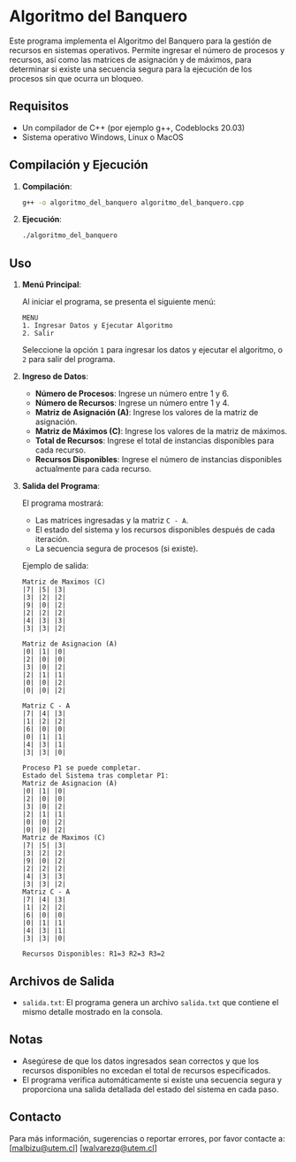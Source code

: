 # Algoritmo del Banquero

Este programa implementa el Algoritmo del Banquero para la gestión de recursos en sistemas operativos. Permite ingresar el número de procesos y recursos, así como las matrices de asignación y de máximos, para determinar si existe una secuencia segura para la ejecución de los procesos sin que ocurra un bloqueo.

## Requisitos

- Un compilador de C++ (por ejemplo g++, Codeblocks 20.03)
- Sistema operativo Windows, Linux o MacOS

## Compilación y Ejecución

1. **Compilación**:

    ```sh
    g++ -o algoritmo_del_banquero algoritmo_del_banquero.cpp
    ```

2. **Ejecución**:

    ```sh
    ./algoritmo_del_banquero
    ```

## Uso

1. **Menú Principal**:

    Al iniciar el programa, se presenta el siguiente menú:
    ```
    MENU
    1. Ingresar Datos y Ejecutar Algoritmo
    2. Salir
    ```

    Seleccione la opción `1` para ingresar los datos y ejecutar el algoritmo, o `2` para salir del programa.

2. **Ingreso de Datos**:

    - **Número de Procesos**: Ingrese un número entre 1 y 6.
    - **Número de Recursos**: Ingrese un número entre 1 y 4.
    - **Matriz de Asignación (A)**: Ingrese los valores de la matriz de asignación.
    - **Matriz de Máximos (C)**: Ingrese los valores de la matriz de máximos.
    - **Total de Recursos**: Ingrese el total de instancias disponibles para cada recurso.
    - **Recursos Disponibles**: Ingrese el número de instancias disponibles actualmente para cada recurso.

3. **Salida del Programa**:

    El programa mostrará:
    - Las matrices ingresadas y la matriz `C - A`.
    - El estado del sistema y los recursos disponibles después de cada iteración.
    - La secuencia segura de procesos (si existe).

    Ejemplo de salida:
    ```
    Matriz de Maximos (C)
    |7| |5| |3| 
    |3| |2| |2| 
    |9| |0| |2| 
    |2| |2| |2| 
    |4| |3| |3| 
    |3| |3| |2| 

    Matriz de Asignacion (A)
    |0| |1| |0| 
    |2| |0| |0| 
    |3| |0| |2| 
    |2| |1| |1| 
    |0| |0| |2| 
    |0| |0| |2| 

    Matriz C - A
    |7| |4| |3| 
    |1| |2| |2| 
    |6| |0| |0| 
    |0| |1| |1| 
    |4| |3| |1| 
    |3| |3| |0| 

    Proceso P1 se puede completar.
    Estado del Sistema tras completar P1:
    Matriz de Asignacion (A)
    |0| |1| |0| 
    |2| |0| |0| 
    |3| |0| |2| 
    |2| |1| |1| 
    |0| |0| |2| 
    |0| |0| |2| 
    Matriz de Maximos (C)
    |7| |5| |3| 
    |3| |2| |2| 
    |9| |0| |2| 
    |2| |2| |2| 
    |4| |3| |3| 
    |3| |3| |2| 
    Matriz C - A
    |7| |4| |3| 
    |1| |2| |2| 
    |6| |0| |0| 
    |0| |1| |1| 
    |4| |3| |1| 
    |3| |3| |0| 

    Recursos Disponibles: R1=3 R2=3 R3=2 
    ```

## Archivos de Salida

- `salida.txt`: El programa genera un archivo `salida.txt` que contiene el mismo detalle mostrado en la consola.

## Notas

- Asegúrese de que los datos ingresados sean correctos y que los recursos disponibles no excedan el total de recursos especificados.
- El programa verifica automáticamente si existe una secuencia segura y proporciona una salida detallada del estado del sistema en cada paso.

## Contacto

Para más información, sugerencias o reportar errores, por favor contacte a: [malbizu@utem.cl] [walvarezq@utem.cl] 
